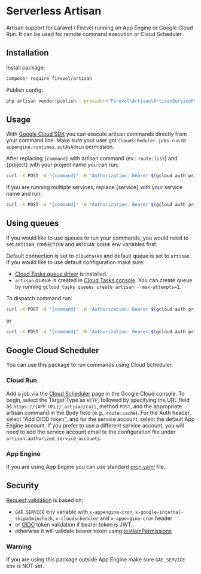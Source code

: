# Serverless Artisan

Artisan support for Laravel / Firevel running on App Engine or Google Cloud Run. It can be used for remote command execution or Cloud Scheduler.

## Installation

Install package:

```bash
composer require firevel/artisan
```

Publish config:

```bash
php artisan vendor:publish --provider="Firevel\Artisan\ArtisanServiceProvider" --tag="config"
```

## Usage

With [Google Cloud SDK](https://cloud.google.com/sdk/docs/install) you can execute artisan commands directly from your command line. Make sure your user got `cloudscheduler.jobs.run` or `appengine.runtimes.actAsAdmin` permission.

After replacing `{command}` with artisan command (ex.: `route:list`) and {project} with your project name you can run:

```bash
curl -X POST -d "{command}" -H "Authorization: Bearer $(gcloud auth print-access-token)" https://{project}.appspot.com/_artisan/call
```

If you are running multiple services, replace {service} with your service name and run:
```bash
curl -X POST -d "{command}" -H "Authorization: Bearer $(gcloud auth print-access-token)" https://{service}-dot-{project}.appspot.com/_artisan/call
```

## Using queues

If you would like to use queues to run your commands, you would need to set `ARTISAN_CONNECTION` and `ARTISAN_QUEUE` env variables first.

Default connection is set to `cloudtasks` and default queue is set to `artisan`. If you would like to use default configuration make sure:
- [Cloud Tasks queue driver](https://packagist.org/packages/firevel/cloud-tasks-queue-driver) is installed.
- `artisan` queue is created in [Cloud Tasks console](https://console.cloud.google.com/cloudtasks). You can create queue by running `gcloud tasks queues create artisan --max-attempts=1`.

To dispatch command run:
```bash
curl -X POST -d "{command}" -H "Authorization: Bearer $(gcloud auth print-access-token)" https://{project}.appspot.com/_artisan/queue
```
or
```bash
curl -X POST -d "{command}" -H "Authorization: Bearer $(gcloud auth print-access-token)" https://{service}-dot-{project}.appspot.com/_artisan/queue
```

## Google Cloud Scheduler

You can use this package to run commands using Cloud Scheduler.

### Cloud Run
Add a job via the [Cloud Scheduler](https://console.cloud.google.com/cloudscheduler) page in the Google Cloud console. To begin, select the Target Type as `HTTP`, followed by specifying the URL field as `https://{APP_URL}/_artisan/call`, method `POST`, and the appropriate artisan command in the Body field (e.g., `route:cache`). For the Auth header, select "Add OICD token", and for the service account, select the default App Engine account. If you prefer to use a different service account, you will need to add the service account email to the configuration file under `artisan.authorized_service_accounts`.

### App Engine
If you are using App Engine you can use standard [cron.yaml](https://cloud.google.com/appengine/docs/standard/scheduling-jobs-with-cron-yaml) file.

## Security

[Request validation](https://github.com/firevel/artisan/blob/master/src/Http/Requests/ArtisanRequest.php) is based on:
- `GAE_SERVICE` env variable with `x-appengine-cron`, `x-google-internal-skipadmincheck`, `x-cloudscheduler` and `x-appengine-cron` header
- or [OIDC](https://developers.google.com/identity/protocols/OpenIDConnect) token validation if bearer token is JWT.
- otherwise it will validate bearer token using [testIamPermissions](https://cloud.google.com/resource-manager/reference/rest/v3/folders/testIamPermissions)

### Warning
If you are using this package outside App Engine make sure `GAE_SERVICE` env is NOT set.
